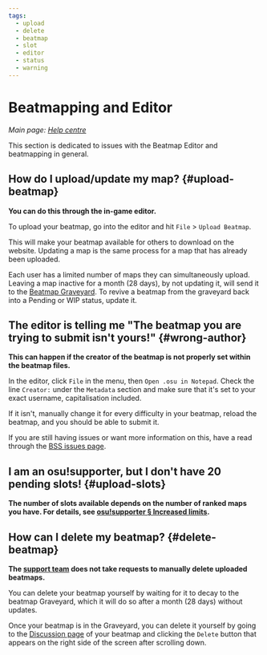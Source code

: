```yaml
---
tags:
  - upload
  - delete
  - beatmap
  - slot
  - editor
  - status
  - warning
---
```


# Beatmapping and Editor

*Main page: [Help centre](/wiki/Help_centre)*

This section is dedicated to issues with the Beatmap Editor and beatmapping in general.

## How do I upload/update my map? {#upload-beatmap}

**You can do this through the in-game editor.**

To upload your beatmap, go into the editor and hit `File` > `Upload Beatmap`.

This will make your beatmap available for others to download on the website. Updating a map is the same process for a map that has already been uploaded.

Each user has a limited number of maps they can simultaneously upload. Leaving a map inactive for a month (28 days), by not updating it, will send it to the [Beatmap Graveyard](/wiki/Beatmap/Category#graveyard). To revive a beatmap from the graveyard back into a Pending or WIP status, update it.

## The editor is telling me "The beatmap you are trying to submit isn't yours!" {#wrong-author}

**This can happen if the creator of the beatmap is not properly set within the beatmap files.**

In the editor, click `File` in the menu, then `Open .osu in Notepad`. Check the line `Creator:` under the `Metadata` section and make sure that it's set to your exact username, capitalisation included.

If it isn't, manually change it for every difficulty in your beatmap, reload the beatmap, and you should be able to submit it.

If you are still having issues or want more information on this, have a read through the [BSS issues page](/wiki/Guides/BSS_Issues).

## I am an osu!supporter, but I don't have 20 pending slots! {#upload-slots}

**The number of slots available depends on the number of ranked maps you have. For details, see [osu!supporter § Increased limits](/wiki/osu!supporter#increased-limits).**

## How can I delete my beatmap? {#delete-beatmap}

**The [support team](/wiki/People/The_Team/Account_support_team) does not take requests to manually delete uploaded beatmaps.**

You can delete your beatmap yourself by waiting for it to decay to the beatmap Graveyard, which it will do so after a month (28 days) without updates.

Once your beatmap is in the Graveyard, you can delete it yourself by going to the [Discussion page](/wiki/Beatmap_discussion) of your beatmap and clicking the `Delete` button that appears on the right side of the screen after scrolling down.
